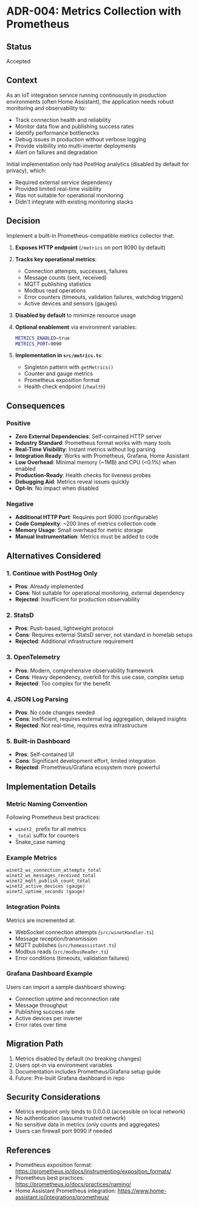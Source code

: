 # ADR-004: Metrics Collection with Prometheus

## Status
Accepted

## Context
As an IoT integration service running continuously in production environments (often Home Assistant), the application needs robust monitoring and observability to:
- Track connection health and reliability
- Monitor data flow and publishing success rates
- Identify performance bottlenecks
- Debug issues in production without verbose logging
- Provide visibility into multi-inverter deployments
- Alert on failures and degradation

Initial implementation only had PostHog analytics (disabled by default for privacy), which:
- Required external service dependency
- Provided limited real-time visibility
- Was not suitable for operational monitoring
- Didn't integrate with existing monitoring stacks

## Decision
Implement a built-in Prometheus-compatible metrics collector that:

1. **Exposes HTTP endpoint** (`/metrics` on port 9090 by default)
2. **Tracks key operational metrics**:
   - Connection attempts, successes, failures
   - Message counts (sent, received)
   - MQTT publishing statistics
   - Modbus read operations
   - Error counters (timeouts, validation failures, watchdog triggers)
   - Active devices and sensors (gauges)

3. **Disabled by default** to minimize resource usage
4. **Optional enablement** via environment variables:
   ```bash
   METRICS_ENABLED=true
   METRICS_PORT=9090
   ```

5. **Implementation in `src/metrics.ts`**:
   - Singleton pattern with `getMetrics()`
   - Counter and gauge metrics
   - Prometheus exposition format
   - Health check endpoint (`/health`)

## Consequences

### Positive
- **Zero External Dependencies**: Self-contained HTTP server
- **Industry Standard**: Prometheus format works with many tools
- **Real-Time Visibility**: Instant metrics without log parsing
- **Integration Ready**: Works with Prometheus, Grafana, Home Assistant
- **Low Overhead**: Minimal memory (~1MB) and CPU (<0.1%) when enabled
- **Production-Ready**: Health checks for liveness probes
- **Debugging Aid**: Metrics reveal issues quickly
- **Opt-In**: No impact when disabled

### Negative
- **Additional HTTP Port**: Requires port 9090 (configurable)
- **Code Complexity**: ~200 lines of metrics collection code
- **Memory Usage**: Small overhead for metric storage
- **Manual Instrumentation**: Metrics must be added to code

## Alternatives Considered

### 1. Continue with PostHog Only
- **Pros**: Already implemented
- **Cons**: Not suitable for operational monitoring, external dependency
- **Rejected**: Insufficient for production observability

### 2. StatsD
- **Pros**: Push-based, lightweight protocol
- **Cons**: Requires external StatsD server, not standard in homelab setups
- **Rejected**: Additional infrastructure requirement

### 3. OpenTelemetry
- **Pros**: Modern, comprehensive observability framework
- **Cons**: Heavy dependency, overkill for this use case, complex setup
- **Rejected**: Too complex for the benefit

### 4. JSON Log Parsing
- **Pros**: No code changes needed
- **Cons**: Inefficient, requires external log aggregation, delayed insights
- **Rejected**: Not real-time, requires extra infrastructure

### 5. Built-in Dashboard
- **Pros**: Self-contained UI
- **Cons**: Significant development effort, limited integration
- **Rejected**: Prometheus/Grafana ecosystem more powerful

## Implementation Details

### Metric Naming Convention
Following Prometheus best practices:
- `winet2_` prefix for all metrics
- `_total` suffix for counters
- Snake_case naming

### Example Metrics
```
winet2_ws_connection_attempts_total
winet2_ws_messages_received_total
winet2_mqtt_publish_count_total
winet2_active_devices (gauge)
winet2_uptime_seconds (gauge)
```

### Integration Points
Metrics are incremented at:
- WebSocket connection attempts (`src/winetHandler.ts`)
- Message reception/transmission
- MQTT publishes (`src/homeassistant.ts`)
- Modbus reads (`src/modbusReader.ts`)
- Error conditions (timeouts, validation failures)

### Grafana Dashboard Example
Users can import a sample dashboard showing:
- Connection uptime and reconnection rate
- Message throughput
- Publishing success rate
- Active devices per inverter
- Error rates over time

## Migration Path
1. Metrics disabled by default (no breaking changes)
2. Users opt-in via environment variables
3. Documentation includes Prometheus/Grafana setup guide
4. Future: Pre-built Grafana dashboard in repo

## Security Considerations
- Metrics endpoint only binds to 0.0.0.0 (accessible on local network)
- No authentication (assume trusted network)
- No sensitive data in metrics (only counts and aggregates)
- Users can firewall port 9090 if needed

## References
- Prometheus exposition format: https://prometheus.io/docs/instrumenting/exposition_formats/
- Prometheus best practices: https://prometheus.io/docs/practices/naming/
- Home Assistant Prometheus integration: https://www.home-assistant.io/integrations/prometheus/

